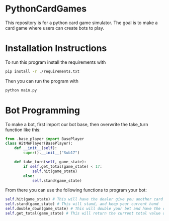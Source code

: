 # PythonCardGames
This repository is for a python card game simulator. The goal is to make a card game where users can create bots to play.
# Installation Instructions

To run this program install the requirements with
```bash
pip install -r ./requirements.txt
```

Then you can run the program with
```bash
python main.py
```

# Bot Programming

To make a bot, first import our bot base, then overwrite the take_turn function like this:

```python
from .base_player import BasePlayer
class HitMePlayer(BasePlayer):
    def __init__(self):
        super().__init__("Sub17")

    def take_turn(self, game_state):
        if self.get_total(game_state) < 17:
            self.hit(game_state)
        else:
            self.stand(game_state)
```

From there you can use the following functions to program your bot:

```python
self.hit(game_state) # This will have the dealer give you another card
self.stand(game_state) # This will stand, and keep your current hand
self.double_down(game_state) # This will double your bet and have the dealer give you another card
self.get_total(game_state) # This will return the current total value of your hand
```
